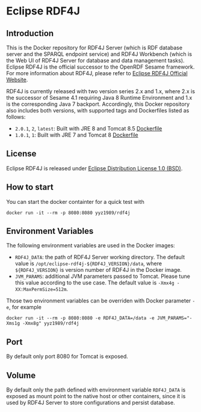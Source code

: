 # Eclipse RDF4J

## Introduction

This is the Docker repository for RDF4J Server (which is RDF database server and the SPARQL endpoint service) and RDF4J Workbench (which is the Web UI of RDF4J Server for database and data management tasks). Eclipse RDF4J is the official successor to the OpenRDF Sesame framework. For more information about RDF4J, please refer to [Eclipse RDF4J Official Website](http://rdf4j.org/).

RDF4J is currently released with two version series 2.x and 1.x, where 2.x is the successor of Sesame 4.1 requiring Java 8 Runtime Environment and 1.x is the corresponding Java 7 backport. Accordingly, this Docker repository also includes both versions, with supported tags and Dockerfiles listed as follows:
* `2.0.1`, `2`, `latest`: Built with JRE 8 and Tomcat 8.5 [Dockerfile](https://github.com/yyz1989/docker-rdf4j/blob/master/2/2.0.1/Dockerfile)
* `1.0.1`, `1`: Built with JRE 7 and Tomcat 8 [Dockerfile](https://github.com/yyz1989/docker-rdf4j/blob/master/1/1.0.1/Dockerfile)

## License

Eclipse RDF4J is released under [Eclipse Distribution License 1.0 (BSD)](https://projects.eclipse.org/content/eclipse-distribution-license-1.0-bsd).

## How to start

You can start the docker containter for a quick test with
```
docker run -it --rm -p 8080:8080 yyz1989/rdf4j
```

## Environment Variables

The following environment variables are used in the Docker images:
* `RDF4J_DATA`: the path of RDF4J Server working directory. The default value is `/opt/eclipse-rdf4j-${RDF4J_VERSION}/data`, where `${RDF4J_VERSION}` is version number of RDF4J in the Docker image.
* `JVM_PARAMS`: additional JVM parameters passed to Tomcat. Please tune this value according to the use case. The default value is `-Xmx4g -XX:MaxPermSize=512m`.

Those two environment variables can be overriden with Docker parameter ```-e```, for example
```
docker run -it --rm -p 8080:8080 -e RDF4J_DATA=/data -e JVM_PARAMS="-Xms1g -Xmx8g" yyz1989/rdf4j
```

## Port

By default only port 8080 for Tomcat is exposed.

## Volume

By default only the path defined with environment variable `RDF4J_DATA` is exposed as mount point to the native host or other containers, since it is used by RDF4J Server to store configurations and persist database. 
